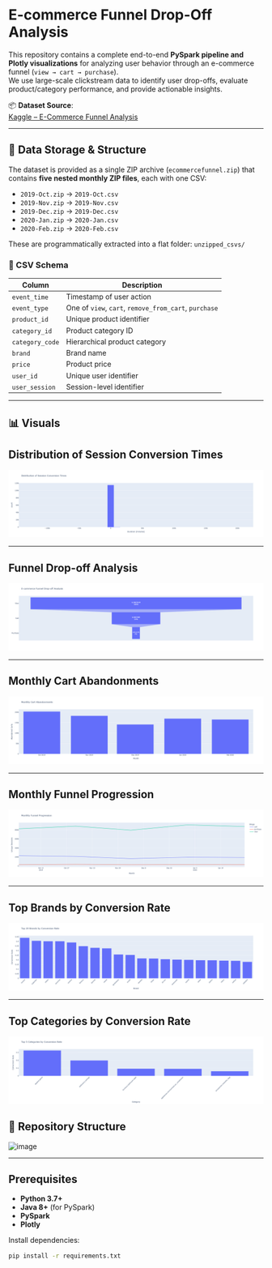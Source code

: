 # E-commerce Funnel Drop-Off Analysis

This repository contains a complete end-to-end **PySpark pipeline and Plotly visualizations** for analyzing user behavior through an e-commerce funnel (`view → cart → purchase`).  
We use large-scale clickstream data to identify user drop-offs, evaluate product/category performance, and provide actionable insights.

📦 **Dataset Source**:  
[Kaggle – E-Commerce Funnel Analysis](https://www.kaggle.com/code/malyshevartem/e-commerce-funnel-analysis/input)

---

## 📁 Data Storage & Structure

The dataset is provided as a single ZIP archive (`ecommercefunnel.zip`) that contains **five nested monthly ZIP files**, each with one CSV:

- `2019-Oct.zip` → `2019-Oct.csv`  
- `2019-Nov.zip` → `2019-Nov.csv`  
- `2019-Dec.zip` → `2019-Dec.csv`  
- `2020-Jan.zip` → `2020-Jan.csv`  
- `2020-Feb.zip` → `2020-Feb.csv`

These are programmatically extracted into a flat folder: `unzipped_csvs/`

### 🔑 CSV Schema

| Column            | Description                                           |
|-------------------|-------------------------------------------------------|
| `event_time`      | Timestamp of user action                              |
| `event_type`      | One of `view`, `cart`, `remove_from_cart`, `purchase` |
| `product_id`      | Unique product identifier                             |
| `category_id`     | Product category ID                                   |
| `category_code`   | Hierarchical product category                         |
| `brand`           | Brand name                                            |
| `price`           | Product price                                         |
| `user_id`         | Unique user identifier                                |
| `user_session`    | Session-level identifier                              |

---
## 📊 Visuals

## Distribution of Session Conversion Times
![Distribution of Session Conversion Times](/plots/dist_session_conv.png)

---

## Funnel Drop-off Analysis
![Funnel Drop-off Analysis](/plots/funnel_dropoff.png)

---

## Monthly Cart Abandonments
![Monthly Cart Abandonments](/plots/monthly_cart_abandonments.png)

---

## Monthly Funnel Progression
![Monthly Funnel Progression](plots/monthly_funnel_prog.png)

---

## Top Brands by Conversion Rate
![Top Brands by Conversion Rate](plots/top_brands_by_conv_rate.png)

---

## Top Categories by Conversion Rate
![Top Categories by Conversion Rate](plots/top_cat_by_conv_rate.png)

## 📂 Repository Structure



![image](https://github.com/user-attachments/assets/72a2d6f3-7c12-4319-b2da-1b9c6c93892b)


---

## Prerequisites

- **Python 3.7+**  
- **Java 8+** (for PySpark)  
- **PySpark**  
- **Plotly**  

Install dependencies:

```bash
pip install -r requirements.txt

